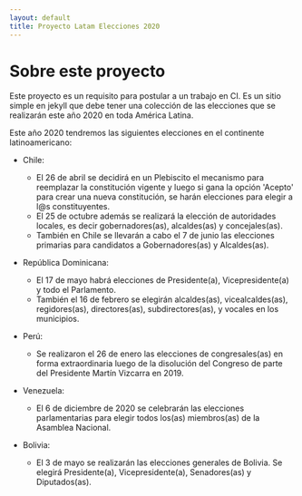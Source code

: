 ```yaml
---
layout: default
title: Proyecto Latam Elecciones 2020
---
```

# Sobre este proyecto

Este proyecto es un requisito para postular a un trabajo en CI. Es un sitio simple en jekyll que debe tener una colección de las elecciones que se realizarán este año 2020 en toda América Latina.

Este año 2020 tendremos las siguientes elecciones en el continente latinoamericano:

- Chile: 
	- El 26 de abril se decidirá en un Plebiscito el mecanismo para reemplazar la constitución vigente y luego si gana la opción 'Acepto' para crear una nueva constitución, se harán elecciones para elegir a l@s constituyentes. 
	- El 25 de octubre además se realizará la elección de autoridades locales, es decir gobernadores(as), alcaldes(as) y concejales(as). 
	- También en Chile se llevarán a cabo el 7 de junio las elecciones primarias para candidatos a Gobernadores(as) y Alcaldes(as).

- República Dominicana:
	- El 17 de mayo habrá elecciones de Presidente(a), Vicepresidente(a) y todo el Parlamento. 
	- También el 16 de febrero se elegirán alcaldes(as), vicealcaldes(as), regidores(as), directores(as), subdirectores(as), y vocales en los municipios.

- Perú: 
	- Se realizaron el 26 de enero las elecciones de congresales(as) en forma extraordinaria luego de la disolución del Congreso de parte del Presidente Martín Vizcarra en 2019.

- Venezuela: 
	- El 6 de diciembre de 2020 se celebrarán las elecciones parlamentarias para elegir todos los(as) miembros(as) de la Asamblea Nacional.

- Bolivia: 
	- El 3 de mayo se realizarán las elecciones generales de Bolivia. Se elegirá Presidente(a), Vicepresidente(a), Senadores(as) y Diputados(as).